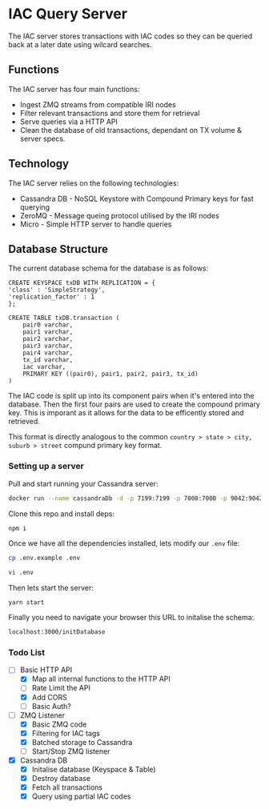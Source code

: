 # IAC Query Server

The IAC server stores transactions with IAC codes so they can be queried back at a later date using wilcard searches.

## Functions

The IAC server has four main functions:

- Ingest ZMQ streams from compatible IRI nodes
- Filter relevant transactions and store them for retrieval
- Serve queries via a HTTP API
- Clean the database of old transactions, dependant on TX volume & server specs.

## Technology

The IAC server relies on the following technologies:

- Cassandra DB - NoSQL Keystore with Compound Primary keys for fast querying
- ZeroMQ - Message queing protocol utilised by the IRI nodes
- Micro - Simple HTTP server to handle queries

## Database Structure

The current database schema for the database is as follows:

```cassandra
CREATE KEYSPACE txDB WITH REPLICATION = {
'class' : 'SimpleStrategy',
'replication_factor' : 1
};

CREATE TABLE txDB.transaction (
    pair0 varchar,
    pair1 varchar,
    pair2 varchar,
    pair3 varchar,
    pair4 varchar,
    tx_id varchar,
    iac varchar,
	PRIMARY KEY ((pair0), pair1, pair2, pair3, tx_id)
)
```

The IAC code is split up into its component pairs when it's entered into the database. Then the first four pairs are used to create the compound primary key. This is imporant as it allows for the data to be efficently stored and retrieved.

This format is directly analogous to the common `country > state > city, suburb > street` compund primary key format.

### Setting up a server

Pull and start running your Cassandra server:

```bash
docker run --name cassandraDb -d -p 7199:7199 -p 7000:7000 -p 9042:9042 -p 9160:9160 -p 7001:7001 cassandra:3.11
```

Clone this repo and install deps:

```bash
npm i
```

Once we have all the dependencies installed, lets modify our `.env` file:

```bash
cp .env.example .env

vi .env
```

Then lets start the server:

```
yarn start
```

Finally you need to navigate your browser this URL to initalise the schema:

```bash
localhost:3000/initDatabase
```

### Todo List

- [ ] Basic HTTP API
  - [x] Map all internal functions to the HTTP API
  - [ ] Rate Limit the API
  - [x] Add CORS
  - [ ] Basic Auth?
- [ ] ZMQ Listener
  - [x] Basic ZMQ code
  - [x] Filtering for IAC tags
  - [x] Batched storage to Cassandra
  - [ ] Start/Stop ZMQ listener
- [x] Cassandra DB
  - [x] Initalise database (Keyspace & Table)
  - [x] Destroy database
  - [x] Fetch all transactions
  - [x] Query using partial IAC codes
